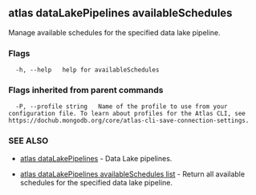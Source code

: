 ## atlas dataLakePipelines availableSchedules

Manage available schedules for the specified data lake pipeline.






### Flags

```
  -h, --help   help for availableSchedules

```


### Flags inherited from parent commands

```
  -P, --profile string   Name of the profile to use from your configuration file. To learn about profiles for the Atlas CLI, see https://dochub.mongodb.org/core/atlas-cli-save-connection-settings.

```

### SEE ALSO


* [atlas dataLakePipelines](atlas_dataLakePipelines.md)	- Data Lake pipelines.

* [atlas dataLakePipelines availableSchedules list](atlas_dataLakePipelines_availableSchedules_list.md)	- Return all available schedules for the specified data lake pipeline.



